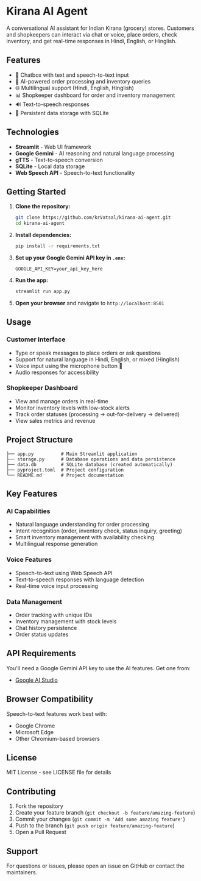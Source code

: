 # Kirana AI Agent

A conversational AI assistant for Indian Kirana (grocery) stores. Customers and shopkeepers can interact via chat or voice, place orders, check inventory, and get real-time responses in Hindi, English, or Hinglish.

## Features

- 💬 Chatbox with text and speech-to-text input
- 🤖 AI-powered order processing and inventory queries
- 🌐 Multilingual support (Hindi, English, Hinglish)
- 📊 Shopkeeper dashboard for order and inventory management
- 🔊 Text-to-speech responses
- 💾 Persistent data storage with SQLite

## Technologies

- **Streamlit** - Web UI framework
- **Google Gemini** - AI reasoning and natural language processing
- **gTTS** - Text-to-speech conversion
- **SQLite** - Local data storage
- **Web Speech API** - Speech-to-text functionality

## Getting Started

1. **Clone the repository:**
   ```bash
   git clone https://github.com/krVatsal/kirana-ai-agent.git
   cd kirana-ai-agent
   ```

2. **Install dependencies:**
   ```bash
   pip install -r requirements.txt
   ```

3. **Set up your Google Gemini API key in `.env`:**
   ```
   GOOGLE_API_KEY=your_api_key_here
   ```

4. **Run the app:**
   ```bash
   streamlit run app.py
   ```

5. **Open your browser** and navigate to `http://localhost:8501`

## Usage

### Customer Interface
- Type or speak messages to place orders or ask questions
- Support for natural language in Hindi, English, or mixed (Hinglish)
- Voice input using the microphone button 🎤
- Audio responses for accessibility

### Shopkeeper Dashboard
- View and manage orders in real-time
- Monitor inventory levels with low-stock alerts
- Track order statuses (processing → out-for-delivery → delivered)
- View sales metrics and revenue

## Project Structure

```
├── app.py          # Main Streamlit application
├── storage.py      # Database operations and data persistence
├── data.db         # SQLite database (created automatically)
├── pyproject.toml  # Project configuration
└── README.md       # Project documentation
```

## Key Features

### AI Capabilities
- Natural language understanding for order processing
- Intent recognition (order, inventory check, status inquiry, greeting)
- Smart inventory management with availability checking
- Multilingual response generation

### Voice Features
- Speech-to-text using Web Speech API
- Text-to-speech responses with language detection
- Real-time voice input processing

### Data Management
- Order tracking with unique IDs
- Inventory management with stock levels
- Chat history persistence
- Order status updates

## API Requirements

You'll need a Google Gemini API key to use the AI features. Get one from:
- [Google AI Studio](https://makersuite.google.com/app/apikey)

## Browser Compatibility

Speech-to-text features work best with:
- Google Chrome
- Microsoft Edge
- Other Chromium-based browsers

## License

MIT License - see LICENSE file for details

## Contributing

1. Fork the repository
2. Create your feature branch (`git checkout -b feature/amazing-feature`)
3. Commit your changes (`git commit -m 'Add some amazing feature'`)
4. Push to the branch (`git push origin feature/amazing-feature`)
5. Open a Pull Request

## Support

For questions or issues, please open an issue on GitHub or contact the maintainers.
